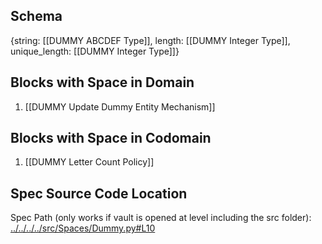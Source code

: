 ## Schema

{string: [[DUMMY ABCDEF Type]],
length: [[DUMMY Integer Type]],
unique_length: [[DUMMY Integer Type]]}

## Blocks with Space in Domain
1. [[DUMMY Update Dummy Entity Mechanism]]

## Blocks with Space in Codomain
1. [[DUMMY Letter Count Policy]]

## Spec Source Code Location

Spec Path (only works if vault is opened at level including the src folder): [../../../../src/Spaces/Dummy.py#L10](../../../../src/Spaces/Dummy.py#L10)

